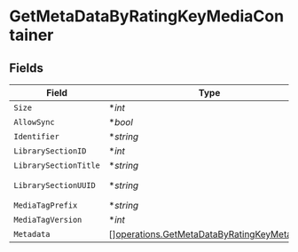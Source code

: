 # GetMetaDataByRatingKeyMediaContainer


## Fields

| Field                                                                                                    | Type                                                                                                     | Required                                                                                                 | Description                                                                                              | Example                                                                                                  |
| -------------------------------------------------------------------------------------------------------- | -------------------------------------------------------------------------------------------------------- | -------------------------------------------------------------------------------------------------------- | -------------------------------------------------------------------------------------------------------- | -------------------------------------------------------------------------------------------------------- |
| `Size`                                                                                                   | **int*                                                                                                   | :heavy_minus_sign:                                                                                       | N/A                                                                                                      | 1                                                                                                        |
| `AllowSync`                                                                                              | **bool*                                                                                                  | :heavy_minus_sign:                                                                                       | N/A                                                                                                      | true                                                                                                     |
| `Identifier`                                                                                             | **string*                                                                                                | :heavy_minus_sign:                                                                                       | N/A                                                                                                      | com.plexapp.plugins.library                                                                              |
| `LibrarySectionID`                                                                                       | **int*                                                                                                   | :heavy_minus_sign:                                                                                       | N/A                                                                                                      | 1                                                                                                        |
| `LibrarySectionTitle`                                                                                    | **string*                                                                                                | :heavy_minus_sign:                                                                                       | N/A                                                                                                      | Movies                                                                                                   |
| `LibrarySectionUUID`                                                                                     | **string*                                                                                                | :heavy_minus_sign:                                                                                       | N/A                                                                                                      | cfc899d7-3000-46f6-8489-b9592714ada5                                                                     |
| `MediaTagPrefix`                                                                                         | **string*                                                                                                | :heavy_minus_sign:                                                                                       | N/A                                                                                                      | /system/bundle/media/flags/                                                                              |
| `MediaTagVersion`                                                                                        | **int*                                                                                                   | :heavy_minus_sign:                                                                                       | N/A                                                                                                      | 1698860922                                                                                               |
| `Metadata`                                                                                               | [][operations.GetMetaDataByRatingKeyMetadata](../../models/operations/getmetadatabyratingkeymetadata.md) | :heavy_minus_sign:                                                                                       | N/A                                                                                                      |                                                                                                          |